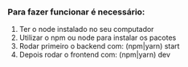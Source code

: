 ### Para fazer funcionar é necessário:

1. Ter o node instalado no seu computador
2. Utilizar o npm ou node para instalar os pacotes
3. Rodar primeiro o backend com: (npm|yarn) start
4. Depois rodar o frontend com: (npm|yarn) dev
